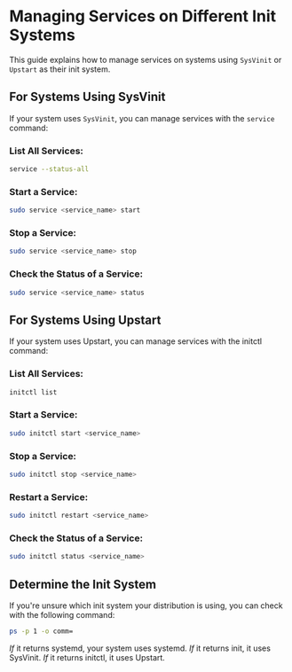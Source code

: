 # Managing Services on Different Init Systems

This guide explains how to manage services on systems using `SysVinit` or `Upstart` as their init system.

## For Systems Using SysVinit

If your system uses `SysVinit`, you can manage services with the `service` command:

### List All Services:
```bash
service --status-all
```
### Start a Service:
```bash
sudo service <service_name> start
```
### Stop a Service:
```bash
sudo service <service_name> stop
```
### Check the Status of a Service:
```bash
sudo service <service_name> status
```
## For Systems Using Upstart
If your system uses Upstart, you can manage services with the initctl command:

### List All Services:
```bash
initctl list
```
### Start a Service:
```bash
sudo initctl start <service_name>
```
### Stop a Service:
```bash
sudo initctl stop <service_name>
```
### Restart a Service:
```bash
sudo initctl restart <service_name>
```
### Check the Status of a Service:
```bash
sudo initctl status <service_name>
```
## Determine the Init System
If you're unsure which init system your distribution is using, you can check with the following command:
```bash
ps -p 1 -o comm=
```
*If* it returns systemd, your system uses systemd.
*If* it returns init, it uses SysVinit.
*If* it returns initctl, it uses Upstart.

